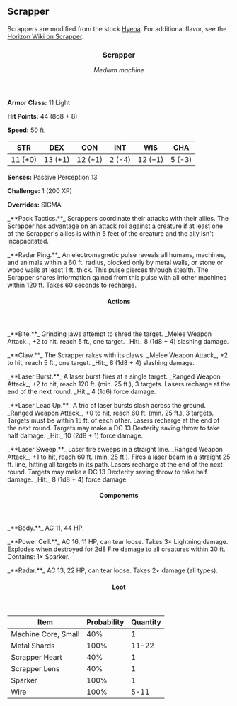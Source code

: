 <!-- +template machine scrapper dnd5ecombat -->

## Scrapper

Scrappers are modified from the stock [Hyena](https://www.dndbeyond.com/monsters/hyena).
For additional flavor, see the [Horizon Wiki on Scrapper](https://horizon.fandom.com/wiki/Scrapper).

<div class="dnd5e-stat-block stat-block">
    <article>
    <header class="name-and-size">
        <h3 class="title"><span class="word" markdown="1">Scrapper</span></h3>
        <p class="size-and-type"><em>Medium machine</em></p>
    </header>
    <section class="ac-hp-speed">
        <p class="ac"><strong>Armor Class:</strong> 11 Light</p>
        <p class="hp"><strong>Hit Points:</strong> 44 (8d8 + 8)</p>
        <p class="speed"><strong>Speed:</strong> 50 ft.</p>
    </section>
    <table class="stats">
        <thead>
            <tr>
                <th aria-label="Strength">STR</th>
                <th aria-label="Dexterity">DEX</th>
                <th aria-label="Constitution">CON</th>
                <th aria-label="Intelligence">INT</th>
                <th aria-label="Wisdom">WIS</th>
                <th aria-label="Charisma">CHA</th>
            </tr>
        </thead>
        <tbody>
            <tr>
                <td>11 (+0)</td>
                <td>13 (+1)</td>
                <td>12 (+1)</td>
                <td>2 (-4)</td>
                <td>12 (+1)</td>
                <td>5 (-3)</td>
            </tr>
        </tbody>
    </table>
    <section class="additional-stats">
        <!-- Damage Resistances and Immunities -->
        <p class="senses"><strong>Senses:</strong> Passive Perception 13</p>
        <p class="challenge"><strong>Challenge:</strong> 1 (200 XP)</p>
        <p class="overrides"><strong>Overrides:</strong> SIGMA</p>
    </section>
    <section class="non-attacks">
<p class="non-attack" markdown="1">
_**Pack Tactics.**_
Scrappers coordinate their attacks with their allies.
The Scrapper has advantage on an attack roll against a creature if at least one of the Scrapper's allies is within 5 feet of the creature and the ally isn't incapacitated.
</p>
<p class="non-attack" markdown="1">
_**Radar Ping.**_
An electromagnetic pulse reveals all humans, machines, and animals within a 60 ft. radius, blocked only by metal walls, or stone or wood walls at least 1 ft. thick.
This pulse pierces through stealth.
The Scrapper shares information gained from this pulse with all other machines within 120 ft.
Takes 60 seconds to recharge.
</p>
    </section>
    <section class="actions">
        <header>
            <h4>Actions</h4>
        </header>
<p class="action" markdown="1">
_**Bite.**_
Grinding jaws attempt to shred the target.
_Melee Weapon Attack_, +2 to hit, reach 5 ft., one target.
_Hit:_ 8 (1d8 + 4) slashing damage.
</p>
<p class="action" markdown="1">
_**Claw.**_
The Scrapper rakes with its claws.
_Melee Weapon Attack_, +2 to hit, reach 5 ft., one target.
_Hit:_ 8 (1d8 + 4) slashing damage.
</p>
<p class="action" markdown="1">
_**Laser Burst.**_
A laser burst fires at a single target.
_Ranged Weapon Attack_, +2 to hit, reach 120 ft. (min. 25 ft.), 3 targets.
Lasers recharge at the end of the next round.
_Hit:_ 4 (1d6) force damage.
</p>
<p class="action" markdown="1">
_**Laser Lead Up.**_
A trio of laser bursts slash across the ground.
_Ranged Weapon Attack_, +0 to hit, reach 60 ft. (min. 25 ft.), 3 targets.
Targets must be within 15 ft. of each other.
Lasers recharge at the end of the next round.
Targets may make a DC 13 Dexterity saving throw to take half damage.
_Hit:_ 10 (2d8 + 1) force damage.
</p>
<p class="action" markdown="1">
_**Laser Sweep.**_
Laser fire sweeps in a straight line.
_Ranged Weapon Attack_, +1 to hit, reach 60 ft. (min. 25 ft.).
Fires a laser beam in a straight 25 ft. line, hitting all targets in its path.
Lasers recharge at the end of the next round.
Targets may make a DC 13 Dexterity saving throw to take half damage.
_Hit:_ 8 (1d8 + 4) force damage.
</p>
    </section>
    <section class="components">
        <header>
            <h4>Components</h4>
        </header>
<p class="component" markdown="1">
_**Body.**_
AC 11, 44 HP.
</p>
<p class="component" markdown="1">
_**Power Cell.**_
AC 16, 11 HP, can tear loose.
Takes 3&times; Lightning damage.
Explodes when destroyed for 2d8 Fire damage to all creatures within 30 ft.
Contains: 1&times; Sparker.
</p>
<p class="component" markdown="1">
_**Radar.**_
AC 13, 22 HP, can tear loose.
Takes 2&times; damage (all types).
</p>
    </section>
    <section class="loot-items">
        <header>
            <h4>Loot</h4>
        </header>
        <table class="loot-list">
            <thead>
                <tr>
                    <th>Item</th>
                    <th class="loot-percent">Probability</th>
                    <th class="loot-qty">Quantity</th>
                </tr>
            </thead>
            <tbody>
<tr><td class="loot-title">Machine Core, Small</td><td class="loot-percent">40%</td><td class="loot-qty">1</td></tr>
<tr><td class="loot-title">Metal Shards</td><td class="loot-percent">100%</td><td class="loot-qty">11-22</td></tr>
<tr><td class="loot-title">Scrapper Heart</td><td class="loot-percent">40%</td><td class="loot-qty">1</td></tr>
<tr><td class="loot-title">Scrapper Lens</td><td class="loot-percent">40%</td><td class="loot-qty">1</td></tr>
<tr><td class="loot-title">Sparker</td><td class="loot-percent">100%</td><td class="loot-qty">1</td></tr>
<tr><td class="loot-title">Wire</td><td class="loot-percent">100%</td><td class="loot-qty">5-11</td></tr>
            </tbody>
        </table>
    </section>
    </article>
</div>



<!-- -template machine scrapper dnd5ecombat -->
